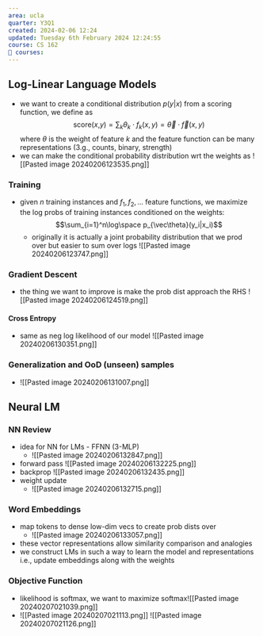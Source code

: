 ```yaml
---
area: ucla
quarter: Y3Q1
created: 2024-02-06 12:24
updated: Tuesday 6th February 2024 12:24:55
course: CS 162
📕 courses:
---
```

## Log-Linear Language Models
- we want to create a conditional distribution $p(y|x)$ from a scoring function, we define as $$\text{score($x$,$y$)}=\sum_k\theta_k\cdot f_k(x,y)=\vec\theta\cdot\vec f(x,y)$$ where $\theta$ is the weight of feature $k$ and the feature function can be many representations (3.g., counts, binary, strength)
- we can make the conditional probability distribution wrt the weights as ![[Pasted image 20240206123535.png]]
### Training
- given $n$ training instances and $f_1,f_2,...$ feature functions, we maximize the log probs of training instances conditioned on the weights: $$\sum_{i=1}^n\log\space p_{\vec\theta}(y_i|x_i)$$
	- originally it is actually a joint probability distribution that we prod over but easier to sum over logs ![[Pasted image 20240206123747.png]]
### Gradient Descent
- the thing we want to improve is make the prob dist approach the RHS ![[Pasted image 20240206124519.png]]
#### Cross Entropy
- same as neg log likelihood of our model ![[Pasted image 20240206130351.png]]
### Generalization and OoD  (unseen) samples
- ![[Pasted image 20240206131007.png]]
## Neural LM
### NN Review
- idea for NN for LMs - FFNN (3-MLP)
	- ![[Pasted image 20240206132847.png]]
- forward pass ![[Pasted image 20240206132225.png]]
- backprop ![[Pasted image 20240206132435.png]]
- weight update
	- ![[Pasted image 20240206132715.png]]


### Word Embeddings
- map tokens to dense low-dim vecs to create prob dists over
	- ![[Pasted image 20240206133057.png]]
- these vector representations allow similarity comparison and analogies
- we construct LMs in such a way to learn the model and representations i.e., update embeddings along with the weights
### Objective Function
- likelihood is softmax, we want to maximize softmax![[Pasted image 20240207021039.png]]
- ![[Pasted image 20240207021113.png]] ![[Pasted image 20240207021126.png]]

